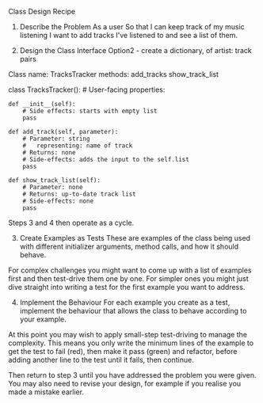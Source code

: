 Class Design Recipe

1. Describe the Problem
As a user
So that I can keep track of my music listening
I want to add tracks I've listened to and see a list of them.

2. Design the Class Interface
Option2 - create a dictionary, of artist: track pairs

Class name: TracksTracker
methods:    add_tracks
            show_track_list

class TracksTracker():
    # User-facing properties:

    def __init__(self):
        # Side effects: starts with empty list
        pass 

    def add_track(self, parameter):
        # Parameter: string
        #   representing: name of track
        # Returns: none
        # Side-effects: adds the input to the self.list
        pass

    def show_track_list(self):
        # Parameter: none
        # Returns: up-to-date track list
        # Side-effects: none
        pass


Steps 3 and 4 then operate as a cycle.

3. Create Examples as Tests
These are examples of the class being used with different initializer arguments, method calls, and how it should behave.

For complex challenges you might want to come up with a list of examples first and then test-drive them one by one. For simpler ones you might just dive straight into writing a test for the first example you want to address.

4. Implement the Behaviour
For each example you create as a test, implement the behaviour that allows the class to behave according to your example.

At this point you may wish to apply small-step test-driving to manage the complexity. This means you only write the minimum lines of the example to get the test to fail (red), then make it pass (green) and refactor, before adding another line to the test until it fails, then continue.

Then return to step 3 until you have addressed the problem you were given. You may also need to revise your design, for example if you realise you made a mistake earlier.